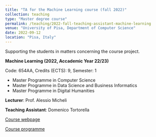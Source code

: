 ```yaml
---
title: "TA for the Machine Learning course (fall 2022)"
collection: teaching
type: "Master degree course"
permalink: /teaching/2022-fall-teaching-assistant-machine-learning
venue: "University of Pisa, Department of Computer Science"
date: 2022-09-12
location: "Pisa, Italy"
---
```


Supporting the students in matters concerning the course project.


**Machine Learning (2022, Accademic Year 22/23)**

Code: 654AA, Credits (ECTS): 9, Semester: 1
- Master Programme in Computer Science
- Master Programme in Data Science and Business Informatics
- Master Programme in Digital Humanities

**Lecturer**: Prof. Alessio Micheli

**Teaching Assistant**: Domenico Tortorella

[Course webpage](https://elearning.di.unipi.it/course/view.php?id=302)

[Course programme](https://esami.unipi.it/esami2/programma.php?c=54800)
